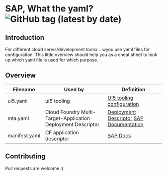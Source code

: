 
# SAP, What the yaml? ![GitHub tag (latest by date)](https://img.shields.io/github/v/tag/christianp86/sapwtyaml)

## Introduction
For different cloud servis/development tools/... wyou use yaml files for configuration.
This little overview should help you as a cheat sheet to look up which yaml file is used for which purpose.

## Overview
|Filename|Used by|Definition|
|---|---|---|
|ui5.yaml|ui5 tooling|[UI5 tooling configuration](https://sap.github.io/ui5-tooling/pages/Configuration/)|
|mta.yaml|Cloud Foundry Multi-Target-Application Deployment Descriptor|[Deployment Descriptor](https://github.com/cloudfoundry-incubator/multiapps-controller/wiki/Deployment-Descriptor) [SAP Documentation](https://help.sap.com/viewer/825270ffffe74d9f988a0f0066ad59f0/CF/en-US/26d41dcc35ab4c458c2e3714ec422b80.html)|
|manifest.yaml|CF application descriptor|[SAP Docs](https://help.sap.com/viewer/65de2977205c403bbc107264b8eccf4b/Cloud/en-US/40a8f8f6f1724e0ca0fd2a8777f45504.html)|

## Contributing
Pull requests are welcome :)
